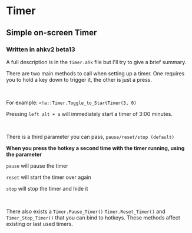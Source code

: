 # Timer
## Simple on-screen Timer
### Written in ahkv2 beta13

A full description is in the `timer.ahk` file but I'll try to give a brief summary.

There are two main methods to call when setting up a timer. One requires you to hold a key down to trigger it, the other is just a press.

&nbsp;

For example: `<!a::Timer.Toggle_to_StartTimer(3, 0)`

Pressing `left alt + a` will immediately start a timer of 3:00 minutes.

&nbsp;

There is a third parameter you can pass, `pause/reset/stop (default)`

**When you press the hotkey a second time with the timer running, using the parameter**

`pause` will pause the timer

`reset` will start the timer over again

`stop` will stop the timer and hide it

&nbsp;

There also exists a `Timer.Pause_Timer()` `Timer.Reset_Timer()` and `Timer_Stop_Timer()` that you can bind to hotkeys. These methods affect existing or last used timers.
